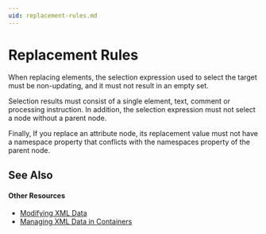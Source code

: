 ```yaml
---
uid: replacement-rules.md
---
```


# Replacement Rules

When replacing elements, the selection expression used to select the target must be non-updating, and it must not result in an empty set.

Selection results must consist of a single element, text, comment or processing instruction. In addition, the selection expression must not select a node without a parent node.


Finally, If you replace an attribute node, its replacement value must not have a namespace property that conflicts with the namespaces property of the parent node.

## See Also


#### Other Resources
* [Modifying XML Data](xref:modifying-xml-data.md)
* [Managing XML Data in Containers](xref:managing-xml-data-in-containers.md)
